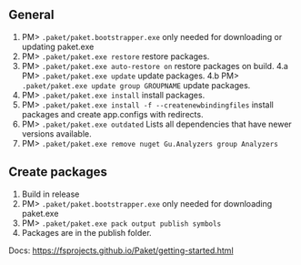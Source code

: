 ## General

1. PM> `.paket/paket.bootstrapper.exe` only needed for downloading or updating paket.exe
2. PM> `.paket/paket.exe restore` restore packages.
3. PM> `.paket/paket.exe auto-restore on` restore packages on build.
4.a PM> `.paket/paket.exe update` update packages.
4.b PM> `.paket/paket.exe update group GROUPNAME` update packages.
5. PM> `.paket/paket.exe install` install packages.
6. PM> `.paket/paket.exe install -f --createnewbindingfiles` install packages and create app.configs with redirects.
7. PM> `.paket/paket.exe outdated` Lists all dependencies that have newer versions available.
8. PM> `.paket/paket.exe remove nuget Gu.Analyzers group Analyzers`

## Create packages

1. Build in release
2. PM> `.paket/paket.bootstrapper.exe` only needed for downloading paket.exe
3. PM> `.paket/paket.exe pack output publish symbols`
4. Packages are in the publish folder.

Docs: https://fsprojects.github.io/Paket/getting-started.html
